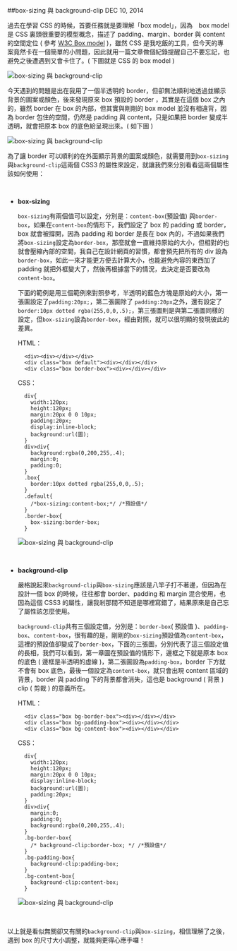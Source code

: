<!-- @@master  = ../../_layout.html-->

<!-- @@block  =  jsBottom-->

<include src="../../_articles-js.html"></include>

<!-- @@close-->

<!-- @@block  =  css-->

<include src="../../_articles-css.html"></include>

<!-- @@close-->

<!-- @@block  =  articles-social-->

<include src="../../_articles-social.html"></include>

<!-- @@close-->

<!-- @@block  =  articles-footer-->

<include src="../../_articles.html"></include>

<!-- @@close-->

<!-- @@block  =  meta-->

<meta property="article:published_time" content="2014-12-10T23:25:00+01:00">

<meta name="keywords" content="css,box-sizing,background-clip,padding-box,border-box,content-box,box model">

<meta name="description" content="為了讓 border 可以順利的在外面顯示背景的圖案或顏色，就需要用到 box-sizing 與 background-clip 這兩個 CSS3 的屬性來設定，就讓我們來分別看看這兩個屬性該如何使用。">

<meta itemprop="name" content="box-sizing 與 background-clip - OXXO.STUDIO">

<meta itemprop="image" content="http://www.oxxostudio.tw/img/articles/201412/20141210_1_01b.jpg">

<meta itemprop="description" content="為了讓 border 可以順利的在外面顯示背景的圖案或顏色，就需要用到 box-sizing 與 background-clip 這兩個 CSS3 的屬性來設定，就讓我們來分別看看這兩個屬性該如何使用。">

<meta property="og:title" content="box-sizing 與 background-clip - OXXO.STUDIO">

<meta property="og:url" content="http://www.oxxostudio.tw/articles/201412/css-boxsizing-backgroundclip.html">

<meta property="og:image" content="http://www.oxxostudio.tw/img/articles/201412/20141210_1_01b.jpg">

<meta property="og:description" content="為了讓 border 可以順利的在外面顯示背景的圖案或顏色，就需要用到 box-sizing 與 background-clip 這兩個 CSS3 的屬性來設定，就讓我們來分別看看這兩個屬性該如何使用。">

<title>box-sizing 與 background-clip  - OXXO.STUDIO</title> 

<!-- @@close-->

<!-- @@block  =  articles-content--> 

##box-sizing 與 background-clip  <span class="article-date" tag="css"><i></i>DEC 10, 2014</span>

過去在學習 CSS 的時候，首要任務就是要理解「box model」，因為　box model 是 CSS 裏頭很重要的模型概念，描述了 padding、margin、border 與 content 的空間定位 ( 參考 [W3C Box model](http://www.w3.org/TR/CSS2/box.html) )，雖然 CSS 是我吃飯的工具，但今天的專案竟然卡在一個簡單的小問題，因此就用一篇文章做個紀錄提醒自己不要忘記，也避免之後遭遇到又會卡住了。( 下圖就是 CSS 的 box model )

![box-sizing 與 background-clip](/img/articles/201412/20141210_1_02.jpg)

今天遇到的問題是出在我用了一個半透明的 border，但卻無法順利地透過並顯示背景的圖案或顏色，後來發現原來 box 預設的 border ，其實是在這個 box 之內的，雖然 border 在 box 的內部，但其實與剛剛的 box model 並沒有相違背，因為 border 包住的空間，仍然是 padding 與 content，只是如果把 border 變成半透明，就會把原本 box 的底色給呈現出來。( 如下圖 )

![box-sizing 與 background-clip](/img/articles/201412/20141210_1_03.jpg)

為了讓 border 可以順利的在外面顯示背景的圖案或顏色，就需要用到`box-sizing`與`background-clip`這兩個 CSS3 的屬性來設定，就讓我們來分別看看這兩個屬性該如何使用：

<br/>

- **box-sizing**

	`box-sizing`有兩個值可以設定，分別是：`content-box`(預設值) 與`border-box`，如果在`content-box`的情形下，我們設定了 box 的 padding 或 border，box 就會被撐開，因為 padding 和 border 是長在 box 內的，不過如果我們將`box-sizing`設定為`border-box`，那麼就會一直維持原始的大小，但相對的也就會壓縮內部的空間，我自己在設計網頁的習慣，都會預先把所有的 div 設為`border-box`，如此一來才能更方便去計算大小，也能避免內容的東西加了 padding 就把外框變大了，然後再根據當下的情況，去決定是否要改為`content-box`。

	下面的範例是用三個範例來對照參考，半透明的藍色方塊是原始的大小，第一張圖設定了`padding:20px;`，第二張圖除了 `padding:20px`之外，還有設定了`border:10px dotted rgba(255,0,0,.5);`，第三張圖則是與第二張圖同樣的設定，但`box-sizing`設為`border-box`，經由對照，就可以很明顯的發現彼此的差異。

	HTML：

	  	<div><div></div></div>
  		<div class="box default"><div></div></div>
  		<div class="box border-box"><div></div></div>

	CSS：

		div{
		  width:120px;
		  height:120px;
		  margin:20px 0 0 10px;
		  padding:20px;
		  display:inline-block;
		  background:url(圖);
		}
		div>div{
		  background:rgba(0,200,255,.4);
		  margin:0;
		  padding:0;
		}
		.box{
		  border:10px dotted rgba(255,0,0,.5);
		}
		.default{
		  /*box-sizing:content-box;*/ /*預設值*/
		}
		.border-box{
		  box-sizing:border-box;
		}

	![box-sizing 與 background-clip](/img/articles/201412/20141210_1_04.jpg)

<br/>

- **background-clip**

	嚴格說起來`background-clip`與`box-sizing`應該是八竿子打不著邊，但因為在設計一個 box 的時候，往往都會 border、padding 和 margin 混合使用，也因為這個 CSS3 的屬性，讓我剎那間不知道是哪裡寫錯了，結果原來是自己忘了屬性該怎麼使用。

	`background-clip`共有三個設定值，分別是：`border-box`( 預設值 )、`padding-box`、`content-box`，很有趣的是，剛剛的`box-sizing`預設值為`content-box`，這裡的預設值卻變成了`border-box`，下面的三張圖，分別代表了這三個設定值的長相，我們可以看到，第一章圖在預設值的情形下，邊框之下就是原本 box 的底色 ( 邊框是半透明的虛線 )，第二張圖設為`padding-box`，border 下方就不會有 box 底色，最後一個設定為`content-box`，就只會出現 content 區域的背景，border 與 padding 下的背景都會消失，這也是 background ( 背景 ) clip ( 剪裁 ) 的意義所在。

	HTML：

		<div class="box bg-border-box"><div></div></div>
		<div class="box bg-padding-box"><div></div></div>
		<div class="box bg-content-box"><div></div></div>

	CSS：

		div{
		  width:120px;
		  height:120px;
		  margin:20px 0 0 10px;
		  display:inline-block;
		  background:url(圖);
		  padding:20px;
		}
		div>div{
		  margin:0;
		  padding:0;
		  background:rgba(0,200,255,.4);
		}
		.bg-border-box{
		  /* background-clip:border-box; */ /*預設值*/
		}
		.bg-padding-box{
		  background-clip:padding-box;
		}
		.bg-content-box{
		  background-clip:content-box;
		}

	![box-sizing 與 background-clip](/img/articles/201412/20141210_1_05.jpg)

<br/>

以上就是看似無關卻又有關的`background-clip`與`box-sizing`，相信理解了之後，遇到 box 的尺寸大小調整，就能夠更得心應手囉！

<!-- @@close-->